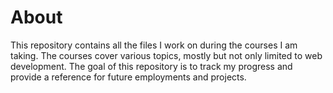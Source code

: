 # About

This repository contains all the files I work on during the courses I am taking. The courses cover various topics, mostly but not only limited to web development. The goal of this repository is to track my progress and provide a reference for future employments and projects.
